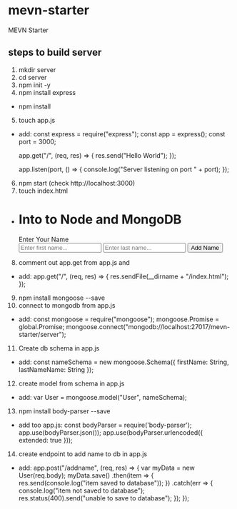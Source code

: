 # mevn-starter
MEVN Starter

## steps to build server
1. mkdir server
2. cd server
3. npm init -y
4. npm install express
  - npm install
5. touch app.js
  - add:
    const express = require("express");
    const app = express();
    const port = 3000;
    
    app.get("/", (req, res) => {
    res.send("Hello World");
    });
    
    app.listen(port, () => {
    console.log("Server listening on port " + port);
    });
6. npm start (check http://localhost:3000)
7. touch index.html
  - <!DOCTYPE html>
    <html>
    <head>
    <title>Intro to Node and MongoDB</title>
    </head>
    
    <body>
    <h1>Into to Node and MongoDB</h1>
    <form method="post" action="/addname">
    <label>Enter Your Name</label><br>
    <input type="text" name="firstName" placeholder="Enter first name..." required>
    <input type="text" name="lastName" placeholder="Enter last name..." required>
    <input type="submit" value="Add Name">
    </form>
    </body>
    </html>
8. comment out app.get from app.js and 
  - add:
    app.get("/", (req, res) => {
    res.sendFile(__dirname + "/index.html");
    });
9. npm install mongoose --save
10. connect to mongodb from app.js
  - add:
    const mongoose = require("mongoose");
    mongoose.Promise = global.Promise;
    mongoose.connect("mongodb://localhost:27017/mevn-starter/server");
11. Create db schema in app.js
  - add:
    const nameSchema = new mongoose.Schema({
    firstName: String,
    lastNameName: String
    });
12. create model from schema in app.js
  - add:
    var User = mongoose.model("User", nameSchema);
13. npm install body-parser --save
  - add too app.js:
    const bodyParser = require('body-parser');
    app.use(bodyParser.json());
    app.use(bodyParser.urlencoded({ extended: true }));
14. create endpoint to add name to db in app.js
  - add: 
    app.post("/addname", (req, res) => {
    var myData = new User(req.body);
    myData.save()
      .then(item => {
        res.send(console.log("item saved to database"));
      })
      .catch(err => {
        console.log("item not saved to database");
        res.status(400).send("unable to save to database");
      });
    });